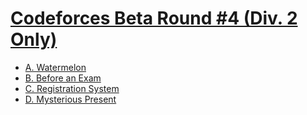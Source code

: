 # [Codeforces Beta Round #4 (Div. 2 Only)](https://codeforces.com/contest/4)

- [A. Watermelon](https://github.com/wingkwong/codeforces/tree/master/4/A.cpp)
- [B. Before an Exam](https://github.com/wingkwong/codeforces/tree/master/4/B.cpp)
- [C. Registration System](https://github.com/wingkwong/codeforces/tree/master/4/C.cpp)
- [D. Mysterious Present](https://github.com/wingkwong/codeforces/tree/master/4/D.cpp)